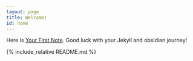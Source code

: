 ```yaml
---
layout: page
title: Welcome!
id: home
---
```


<section class="callout">
	Here is <a href="/your-first-note.html" class="internal-link">Your First Note</a>. Good luck with your Jekyll and obsidian journey!
</section>

{% include_relative README.md %}
